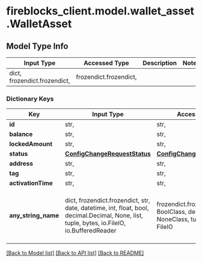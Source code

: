# fireblocks_client.model.wallet_asset.WalletAsset

## Model Type Info
Input Type | Accessed Type | Description | Notes
------------ | ------------- | ------------- | -------------
dict, frozendict.frozendict,  | frozendict.frozendict,  |  | 

### Dictionary Keys
Key | Input Type | Accessed Type | Description | Notes
------------ | ------------- | ------------- | ------------- | -------------
**id** | str,  | str,  |  | [optional] 
**balance** | str,  | str,  |  | [optional] 
**lockedAmount** | str,  | str,  |  | [optional] 
**status** | [**ConfigChangeRequestStatus**](ConfigChangeRequestStatus.md) | [**ConfigChangeRequestStatus**](ConfigChangeRequestStatus.md) |  | [optional] 
**address** | str,  | str,  |  | [optional] 
**tag** | str,  | str,  |  | [optional] 
**activationTime** | str,  | str,  |  | [optional] 
**any_string_name** | dict, frozendict.frozendict, str, date, datetime, int, float, bool, decimal.Decimal, None, list, tuple, bytes, io.FileIO, io.BufferedReader | frozendict.frozendict, str, BoolClass, decimal.Decimal, NoneClass, tuple, bytes, FileIO | any string name can be used but the value must be the correct type | [optional]

[[Back to Model list]](../../README.md#documentation-for-models) [[Back to API list]](../../README.md#documentation-for-api-endpoints) [[Back to README]](../../README.md)


